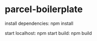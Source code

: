 # parcel-boilerplate

install dependencies: npm install

start localhost: npm start
build: npm build
